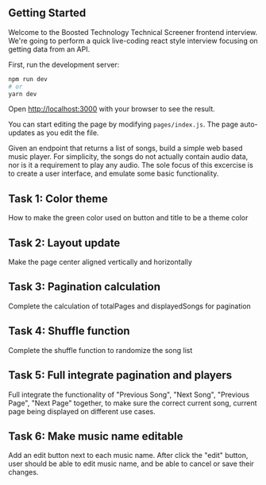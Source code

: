 
## Getting Started

Welcome to the Boosted Technology Technical Screener frontend interview. We're going to perform a quick live-coding react style interview focusing on getting data from an API.

First, run the development server:

```bash
npm run dev
# or
yarn dev
```

Open [http://localhost:3000](http://localhost:3000) with your browser to see the result.

You can start editing the page by modifying `pages/index.js`. The page auto-updates as you edit the file.


Given an endpoint that returns a list of songs, build a simple web based music player. For simplicity, the songs do not actually contain audio data, nor is it a requirement to play any audio. The sole focus of this excercise is to create a user interface, and emulate some basic functionality.


## Task 1: Color theme

How to make the green color used on button and title to be a theme color

## Task 2: Layout update

Make the page center aligned vertically and horizontally

## Task 3: Pagination calculation

Complete the calculation of totalPages and displayedSongs for pagination

## Task 4: Shuffle function

Complete the shuffle function to randomize the song list

## Task 5: Full integrate pagination and players

Full integrate the functionality of "Previous Song", "Next Song", "Previous Page", "Next Page" together, to make sure the correct current song, current page being displayed on different use cases.

## Task 6: Make music name editable
Add an edit button next to each music name. After click the "edit" button, user should be able to edit music name, and be able to cancel or save their changes.
